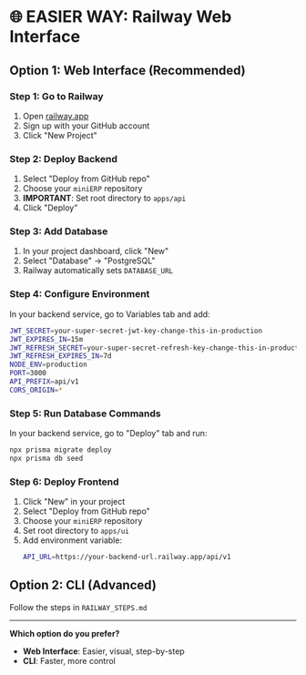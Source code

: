 # 🌐 **EASIER WAY: Railway Web Interface**

## **Option 1: Web Interface (Recommended)**

### **Step 1: Go to Railway**
1. Open [railway.app](https://railway.app)
2. Sign up with your GitHub account
3. Click "New Project"

### **Step 2: Deploy Backend**
1. Select "Deploy from GitHub repo"
2. Choose your `miniERP` repository
3. **IMPORTANT**: Set root directory to `apps/api`
4. Click "Deploy"

### **Step 3: Add Database**
1. In your project dashboard, click "New"
2. Select "Database" → "PostgreSQL"
3. Railway automatically sets `DATABASE_URL`

### **Step 4: Configure Environment**
In your backend service, go to Variables tab and add:
```bash
JWT_SECRET=your-super-secret-jwt-key-change-this-in-production
JWT_EXPIRES_IN=15m
JWT_REFRESH_SECRET=your-super-secret-refresh-key-change-this-in-production
JWT_REFRESH_EXPIRES_IN=7d
NODE_ENV=production
PORT=3000
API_PREFIX=api/v1
CORS_ORIGIN=*
```

### **Step 5: Run Database Commands**
In your backend service, go to "Deploy" tab and run:
```bash
npx prisma migrate deploy
npx prisma db seed
```

### **Step 6: Deploy Frontend**
1. Click "New" in your project
2. Select "Deploy from GitHub repo"
3. Choose your `miniERP` repository
4. Set root directory to `apps/ui`
5. Add environment variable:
   ```bash
   API_URL=https://your-backend-url.railway.app/api/v1
   ```

## **Option 2: CLI (Advanced)**
Follow the steps in `RAILWAY_STEPS.md`

---

**Which option do you prefer?**
- **Web Interface**: Easier, visual, step-by-step
- **CLI**: Faster, more control
